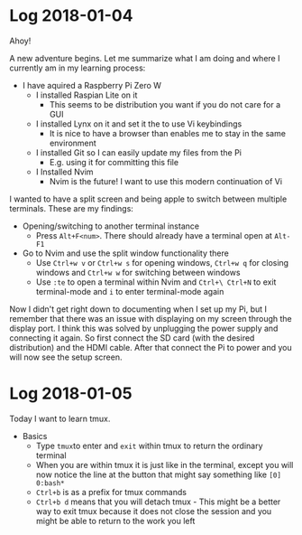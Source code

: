 # Log 2018-01-04

Ahoy!

A new adventure begins. Let me summarize what I am doing and where I currently am in my learning process:

* I have aquired a Raspberry Pi Zero W
	* I installed Raspian Lite on it
		* This seems to be distribution you want if you do not care for a GUI
	* I installed Lynx on it and set it the to use Vi keybindings
		* It is nice to have a browser than enables me to stay in the same environment
	* I installed Git so I can easily update my files from the Pi
		* E.g. using it for committing this file
	* I Installed Nvim
		* Nvim is the future! I want to use this modern continuation of Vi

I wanted to have a split screen and being apple to switch between multiple terminals. These are my findings:

* Opening/switching to another terminal instance
	* Press `Alt+F<num>`. There should already have a terminal open at `Alt-F1`
* Go to Nvim and use the split window functionality there
	* Use `Ctrl+w v` or `Ctrl+w s` for opening windows, `Ctrl+w q` for closing windows and `Ctrl+w w` for switching between windows 
	* Use `:te` to open a terminal within Nvim and `Ctrl+\ Ctrl+N` to exit terminal-mode and `i` to enter terminal-mode again

Now I didn't get right down to documenting when I set up my Pi, but I remember that there was an issue with displaying on my screen through the display port. I think this was solved by unplugging the power supply and connecting it again. So first connect the SD card (with the desired distribution) and the HDMI cable. After that connect the Pi to power and you will now see the setup screen.


# Log 2018-01-05

Today I want to learn tmux.

* Basics
	* Type `tmux`to enter and `exit` within tmux to return the ordinary terminal
	* When you are within tmux it is just like in the terminal, except you will now notice the line at the button that might say something like `[0] 0:bash*`
	* `Ctrl+b` is as a prefix for tmux commands
	* `Ctrl+b d` means that you will detach tmux - This might be a better way to exit tmux because it does not close the session and you might be able to return to the work you left  
